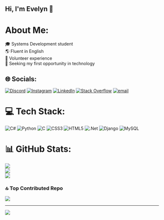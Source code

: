 ## Hi, I'm Evelyn 💫

#  About Me:
🎓 Systems Development student<br>
🌎 Fluent in English<br>
🙌 Volunteer experience<br>
💼 Seeking my first opportunity in technology


## 🌐 Socials:
[![Discord](https://img.shields.io/badge/Discord-%237289DA.svg?logo=discord&logoColor=white)](https://discord.gg/elie_4_45896) [![Instagram](https://img.shields.io/badge/Instagram-%23E4405F.svg?logo=Instagram&logoColor=white)](https://instagram.com/Evelyn) [![LinkedIn](https://img.shields.io/badge/LinkedIn-%230077B5.svg?logo=linkedin&logoColor=white)](https://linkedin.com/in/www.linkedin.com/in/evelyn-assunção-921608220) [![Stack Overflow](https://img.shields.io/badge/-Stackoverflow-FE7A16?logo=stack-overflow&logoColor=white)](https://stackoverflow.com/users/30909727/) [![email](https://img.shields.io/badge/Email-D14836?logo=gmail&logoColor=white)](mailto:evelynksilver@gmail.com) 

# 💻 Tech Stack:
![C#](https://img.shields.io/badge/c%23-%23239120.svg?style=for-the-badge&logo=csharp&logoColor=white) ![Python](https://img.shields.io/badge/python-3670A0?style=for-the-badge&logo=python&logoColor=ffdd54) ![C](https://img.shields.io/badge/c-%2300599C.svg?style=for-the-badge&logo=c&logoColor=white) ![CSS3](https://img.shields.io/badge/css3-%231572B6.svg?style=for-the-badge&logo=css3&logoColor=white) ![HTML5](https://img.shields.io/badge/html5-%23E34F26.svg?style=for-the-badge&logo=html5&logoColor=white) ![.Net](https://img.shields.io/badge/.NET-5C2D91?style=for-the-badge&logo=.net&logoColor=white) ![Django](https://img.shields.io/badge/django-%23092E20.svg?style=for-the-badge&logo=django&logoColor=white) ![MySQL](https://img.shields.io/badge/mysql-4479A1.svg?style=for-the-badge&logo=mysql&logoColor=white)
# 📊 GitHub Stats:
![](https://github-readme-stats.vercel.app/api?username=evelyn-8888&theme=dracula&hide_border=false&include_all_commits=true&count_private=false)<br/>
![](https://nirzak-streak-stats.vercel.app/?user=evelyn-8888&theme=dracula&hide_border=false)<br/>
![](https://github-readme-stats.vercel.app/api/top-langs/?username=evelyn-8888&theme=dracula&hide_border=false&include_all_commits=true&count_private=false&layout=compact)

### 🔝 Top Contributed Repo
![](https://github-contributor-stats.vercel.app/api?username=evelyn-8888&limit=5&theme=dracula&combine_all_yearly_contributions=true)

---
[![](https://visitcount.itsvg.in/api?id=evelyn-8888&icon=0&color=0)](https://visitcount.itsvg.in)

<!-- Proudly created with GPRM ( https://gprm.itsvg.in ) -->
